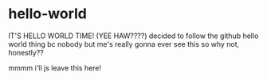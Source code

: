 # hello-world
IT'S HELLO WORLD TIME! (YEE HAW????)
decided to follow the github hello world thing bc nobody but me's really gonna ever see this so why not, honestly??

mmmm i'll js leave this here!
